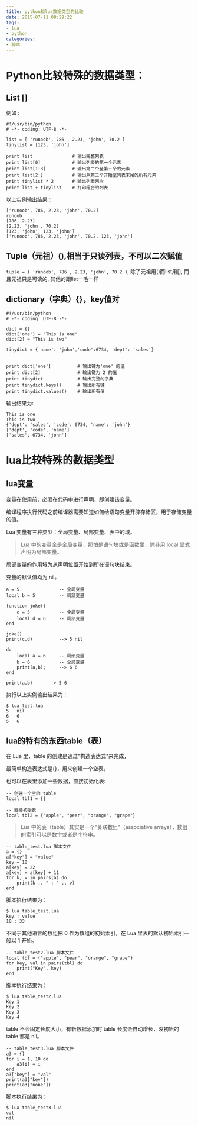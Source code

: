 ```yaml
---
title: python和lua数据类型的比较
date: 2015-07-11 09:29:22
tags:
- lua
- python
categories:
- 脚本
---
```



# Python比较特殊的数据类型：

## List  []
例如 : 
```
#!/usr/bin/python
# -*- coding: UTF-8 -*-
 
list = [ 'runoob', 786 , 2.23, 'john', 70.2 ]
tinylist = [123, 'john']
 
print list               # 输出完整列表
print list[0]            # 输出列表的第一个元素
print list[1:3]          # 输出第二个至第三个的元素 
print list[2:]           # 输出从第三个开始至列表末尾的所有元素
print tinylist * 2       # 输出列表两次
print list + tinylist    # 打印组合的列表
```
以上实例输出结果：
```
['runoob', 786, 2.23, 'john', 70.2]
runoob
[786, 2.23]
[2.23, 'john', 70.2]
[123, 'john', 123, 'john']
['runoob', 786, 2.23, 'john', 70.2, 123, 'john']
```

## Tuple（元祖）(),相当于只读列表，不可以二次赋值
`tuple = ( 'runoob', 786 , 2.23, 'john', 70.2 )`, 除了元祖用()而list用[], 而且元祖只是可读的, 其他的跟list一毛一样

## dictionary（字典）{}，key值对
```
#!/usr/bin/python
# -*- coding: UTF-8 -*-
 
dict = {}
dict['one'] = "This is one"
dict[2] = "This is two"
 
tinydict = {'name': 'john','code':6734, 'dept': 'sales'}
 
 
print dict['one']          # 输出键为'one' 的值
print dict[2]              # 输出键为 2 的值
print tinydict             # 输出完整的字典
print tinydict.keys()      # 输出所有键
print tinydict.values()    # 输出所有值
```
输出结果为:
```
This is one
This is two
{'dept': 'sales', 'code': 6734, 'name': 'john'}
['dept', 'code', 'name']
['sales', 6734, 'john']
```


# lua比较特殊的数据类型

## lua变量
> 
变量在使用前，必须在代码中进行声明，即创建该变量。

编译程序执行代码之前编译器需要知道如何给语句变量开辟存储区，用于存储变量的值。

Lua 变量有三种类型：全局变量、局部变量、表中的域。

> Lua 中的变量全是全局变量，那怕是语句块或是函数里，除非用 local 显式声明为局部变量。

局部变量的作用域为从声明位置开始到所在语句块结束。

变量的默认值均为 nil。

```-- test.lua 文件脚本
a = 5               -- 全局变量
local b = 5         -- 局部变量

function joke()
    c = 5           -- 全局变量
    local d = 6     -- 局部变量
end

joke()
print(c,d)          --> 5 nil

do 
    local a = 6     -- 局部变量
    b = 6           -- 全局变量
    print(a,b);     --> 6 6
end

print(a,b)      --> 5 6
```

执行以上实例输出结果为：

```
$ lua test.lua 
5	nil
6	6
5	6
```

## lua的特有的东西table（表）
在 Lua 里，table 的创建是通过"构造表达式"来完成，

最简单构造表达式是{}，用来创建一个空表。

也可以在表里添加一些数据，直接初始化表:
```
-- 创建一个空的 table
local tbl1 = {}
 
-- 直接初始表
local tbl2 = {"apple", "pear", "orange", "grape"}
```

> Lua 中的表（table）其实是一个"关联数组"（associative arrays），数组的索引可以是数字或者是字符串。

```
-- table_test.lua 脚本文件
a = {}
a["key"] = "value"
key = 10
a[key] = 22
a[key] = a[key] + 11
for k, v in pairs(a) do
    print(k .. " : " .. v)
end
```
脚本执行结果为：
```
$ lua table_test.lua 
key : value
10 : 33
```
不同于其他语言的数组把 0 作为数组的初始索引，在 Lua 里表的默认初始索引一般以 1 开始。
```
-- table_test2.lua 脚本文件
local tbl = {"apple", "pear", "orange", "grape"}
for key, val in pairs(tbl) do
    print("Key", key)
end
```
脚本执行结果为：
```
$ lua table_test2.lua 
Key	1
Key	2
Key	3
Key	4
```
table 不会固定长度大小，有新数据添加时 table 长度会自动增长，没初始的 table 都是 nil。
```
-- table_test3.lua 脚本文件
a3 = {}
for i = 1, 10 do
    a3[i] = i
end
a3["key"] = "val"
print(a3["key"])
print(a3["none"])
```
脚本执行结果为：
```
$ lua table_test3.lua 
val
nil
```